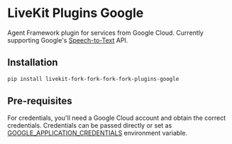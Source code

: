 # LiveKit Plugins Google

Agent Framework plugin for services from Google Cloud. Currently supporting Google's [Speech-to-Text](https://cloud.google.com/speech-to-text) API.

## Installation

```bash
pip install livekit-fork-fork-fork-fork-plugins-google
```

## Pre-requisites

For credentials, you'll need a Google Cloud account and obtain the correct credentials. Credentials can be passed directly or set as [GOOGLE_APPLICATION_CREDENTIALS](https://cloud.google.com/docs/authentication/application-default-credentials) environment variable.
